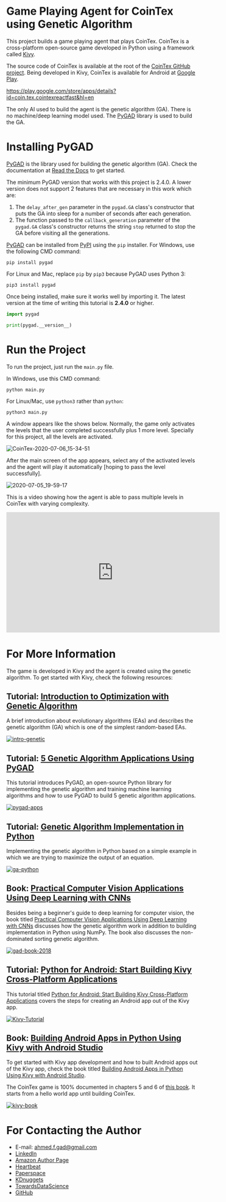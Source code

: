 # Game Playing Agent for CoinTex using Genetic Algorithm
This project builds a game playing agent that plays CoinTex. CoinTex is a cross-platform open-source game developed in Python using a framework called [Kivy](https://kivy.org). 

The source code of CoinTex is available at the root of the [CoinTex GitHub project](https://github.com/ahmedfgad/CoinTex). Being developed in Kivy, CoinTex is available for Android at [Google Play](https://play.google.com/store/apps/details?id=coin.tex.cointexreactfast&hl=en).

https://play.google.com/store/apps/details?id=coin.tex.cointexreactfast&hl=en

The only AI used to build the agent is the genetic algorithm (GA). There is no machine/deep learning model used. The [PyGAD](https://pygad.readthedocs.io) library is used to build the GA. 

# Installing PyGAD

[PyGAD](https://pygad.readthedocs.io) is the library used for building the genetic algorithm (GA). Check the documentation at [Read the Docs](https://pygad.readthedocs.io) to get started.

The minimum PyGAD version that works with this project is 2.4.0. A lower version does not support 2 features that are necessary in this work which are:

1. The `delay_after_gen` parameter in the `pygad.GA` class's constructor that puts the GA into sleep for a number of seconds after each generation.
2. The function passed to the `callback_generation` parameter of the `pygad.GA` class's constructor returns the string `stop` returned to stop the GA before visiting all the generations.

[PyGAD](https://pygad.readthedocs.io) can be installed from [PyPI](https://pypi.org/project/pygad) using the `pip` installer. For Windows, use the following CMD command:

```
pip install pygad
```

For Linux and Mac, replace `pip`  by `pip3` because PyGAD uses Python 3:

```
pip3 install pygad
```

Once being installed, make sure it works well by importing it. The latest version at the time of writing this tutorial is **2.4.0** or higher. 

```python
import pygad

print(pygad.__version__)
```

# Run the Project

To run the project, just run the `main.py` file.

In Windows, use this CMD command:

```
python main.py
```

For Linux/Mac, use `python3` rather than `python`:

```
python3 main.py
```

A window appears like the shows below. Normally, the game only activates the levels that the user completed successfully plus 1 more level. Specially for this project, all the levels are activated. 

![CoinTex-2020-07-06_15-34-51](https://user-images.githubusercontent.com/16560492/86599324-c50e2d00-bf9e-11ea-8801-51f2b41c4f4f.jpg)

After the main screen of the app appears, select any of the activated levels and the agent will play it automatically [hoping to pass the level successfully].

![2020-07-05_19-59-17](https://user-images.githubusercontent.com/16560492/86600094-dad02200-bf9f-11ea-9513-5b57739b0f58.gif)

This is a video showing how the agent is able to pass multiple levels in CoinTex with varying complexity.

<iframe width="560" height="315" src="https://www.youtube.com/embed/Sp_0RGjaL-0" frameborder="0" allow="accelerometer; autoplay; encrypted-media; gyroscope; picture-in-picture" allowfullscreen></iframe>

# For More Information

The game is developed in Kivy and the agent is created using the genetic algorithm. To get started with Kivy, check the following resources:

## Tutorial: [Introduction to Optimization with Genetic Algorithm](https://towardsdatascience.com/introduction-to-optimization-with-genetic-algorithm-2f5001d9964b)

A brief introduction about evolutionary algorithms (EAs) and describes the genetic algorithm (GA) which is one of the simplest random-based EAs.

[![intro-genetic](https://miro.medium.com/max/700/1*l82SVTj3yaMEDI0YbRiqUw.jpeg)](https://towardsdatascience.com/introduction-to-optimization-with-genetic-algorithm-2f5001d9964b)

## Tutorial: [5 Genetic Algorithm Applications Using PyGAD](https://blog.paperspace.com/genetic-algorithm-applications-using-pygad)

This tutorial introduces PyGAD, an open-source Python library for implementing the genetic algorithm and training machine learning algorithms and how to use PyGAD to build 5 genetic algorithm applications.

[![pygad-apps](https://blog.paperspace.com/content/images/size/w2000/2020/06/national-cancer-institute-J28Nn-CDbII-unsplash.jpg)](https://blog.paperspace.com/genetic-algorithm-applications-using-pygad)

## Tutorial: [Genetic Algorithm Implementation in Python](https://towardsdatascience.com/genetic-algorithm-implementation-in-python-5ab67bb124a6)

Implementing the genetic algorithm in Python based on a simple example in which we are trying to maximize the output of an equation. 

[![ga-python](https://miro.medium.com/max/700/1*Ak-j8GUP4FwzzR-YPjxclg.png)](https://towardsdatascience.com/genetic-algorithm-implementation-in-python-5ab67bb124a6)

## Book: [Practical Computer Vision Applications Using Deep Learning with CNNs](https://www.amazon.com/Practical-Computer-Vision-Applications-Learning/dp/1484241665)

Besides being a beginner's guide to deep learning for computer vision, the book titled [Practical Computer Vision Applications Using Deep Learning with CNNs](https://www.amazon.com/Practical-Computer-Vision-Applications-Learning/dp/1484241665) discusses how the genetic algorithm work in addition to building implementation in Python using NumPy. The book also discusses the non-dominated sorting genetic algorithm.

[![gad-book-2018](https://user-images.githubusercontent.com/16560492/78830077-ae7c2800-79e7-11ea-980b-53b6bd879eeb.jpg)](https://www.amazon.com/Practical-Computer-Vision-Applications-Learning/dp/1484241665)

## Tutorial: [Python for Android: Start Building Kivy Cross-Platform Applications](https://www.linkedin.com/pulse/python-android-start-building-kivy-cross-platform-applications-gad)

This tutorial titled [Python for Android: Start Building Kivy Cross-Platform Applications](https://www.linkedin.com/pulse/python-android-start-building-kivy-cross-platform-applications-gad) covers the steps for creating an Android app out of the Kivy app.

[![Kivy-Tutorial](https://user-images.githubusercontent.com/16560492/86205332-dfdd3d80-bb69-11ea-91fb-cb0143cb1e5e.png)](https://www.linkedin.com/pulse/python-android-start-building-kivy-cross-platform-applications-gad)

## Book: [Building Android Apps in Python Using Kivy with Android Studio](https://www.amazon.com/Building-Android-Python-Using-Studio/dp/1484250303)

To get started with Kivy app development and how to built Android apps out of the Kivy app, check the book titled [Building Android Apps in Python Using Kivy with Android Studio](https://www.amazon.com/Building-Android-Python-Using-Studio/dp/1484250303).

The CoinTex game is 100% documented in chapters 5 and 6 of [this book](https://www.amazon.com/Building-Android-Python-Using-Studio/dp/1484250303). It starts from a hello world app until building CoinTex.

[![kivy-book](https://user-images.githubusercontent.com/16560492/86205093-575e9d00-bb69-11ea-82f7-23fef487ce3c.jpg)](https://www.amazon.com/Building-Android-Python-Using-Studio/dp/1484250303)

# For Contacting the Author

* E-mail: [ahmed.f.gad@gmail.com](mailto:ahmed.f.gad@gmail.com)
* [LinkedIn](https://www.linkedin.com/in/ahmedfgad)
* [Amazon Author Page](https://amazon.com/author/ahmedgad)
* [Heartbeat](https://heartbeat.fritz.ai/@ahmedfgad)
* [Paperspace](https://blog.paperspace.com/author/ahmed)
* [KDnuggets](https://kdnuggets.com/author/ahmed-gad)
* [TowardsDataScience](https://towardsdatascience.com/@ahmedfgad)
* [GitHub](https://github.com/ahmedfgad)
